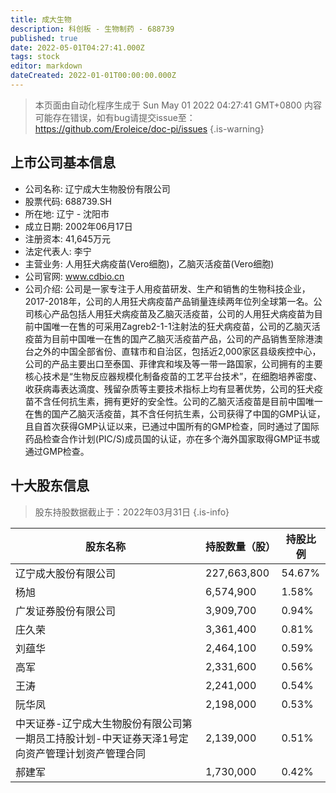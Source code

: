 ```yaml
---
title: 成大生物
description: 科创板 - 生物制药 - 688739
published: true
date: 2022-05-01T04:27:41.000Z
tags: stock
editor: markdown
dateCreated: 2022-01-01T00:00:00.000Z
---
```


> 本页面由自动化程序生成于 Sun May 01 2022 04:27:41 GMT+0800
> 内容可能存在错误，如有bug请提交issue至：https://github.com/Eroleice/doc-pi/issues
{.is-warning}

## 上市公司基本信息
- 公司名称: 辽宁成大生物股份有限公司
- 股票代码: 688739.SH
- 所在地: 辽宁 - 沈阳市
- 成立日期: 2002年06月17日
- 注册资本: 41,645万元
- 法定代表人: 李宁
- 主营业务: 人用狂犬病疫苗(Vero细胞)，乙脑灭活疫苗(Vero细胞)
- 公司官网: www.cdbio.cn
- 公司介绍: 公司是一家专注于人用疫苗研发、生产和销售的生物科技企业，2017-2018年，公司的人用狂犬病疫苗产品销量连续两年位列全球第一名。公司核心产品包括人用狂犬病疫苗及乙脑灭活疫苗，公司的人用狂犬病疫苗为目前中国唯一在售的可采用Zagreb2-1-1注射法的狂犬病疫苗，公司的乙脑灭活疫苗为目前中国唯一在售的国产乙脑灭活疫苗产品，公司的产品销售至除港澳台之外的中国全部省份、直辖市和自治区，包括近2,000家区县级疾控中心，公司的产品主要出口至泰国、菲律宾和埃及等一带一路国家，公司拥有的主要核心技术是“生物反应器规模化制备疫苗的工艺平台技术”，在细胞培养密度、收获病毒表达滴度、残留杂质等主要技术指标上均有显著优势，公司的狂犬疫苗不含任何抗生素，拥有更好的安全性。公司的乙脑灭活疫苗是目前中国唯一在售的国产乙脑灭活疫苗，其不含任何抗生素，公司获得了中国的GMP认证，且自首次获得GMP认证以来，已通过中国所有的GMP检查，同时通过了国际药品检查合作计划(PIC/S)成员国的认证，亦在多个海外国家取得GMP证书或通过GMP检查。


## 十大股东信息
> 股东持股数据截止于：2022年03月31日
{.is-info}

| 股东名称 | 持股数量（股） | 持股比例 |
| --- | --- | --- |
| 辽宁成大股份有限公司 | 227,663,800 | 54.67% |
| 杨旭 | 6,574,900 | 1.58% |
| 广发证券股份有限公司 | 3,909,700 | 0.94% |
| 庄久荣 | 3,361,400 | 0.81% |
| 刘蕴华 | 2,464,100 | 0.59% |
| 高军 | 2,331,600 | 0.56% |
| 王涛 | 2,241,000 | 0.54% |
| 阮华凤 | 2,198,000 | 0.53% |
| 中天证券-辽宁成大生物股份有限公司第一期员工持股计划-中天证券天泽1号定向资产管理计划资产管理合同 | 2,139,000 | 0.51% |
| 郝建军 | 1,730,000 | 0.42% |




